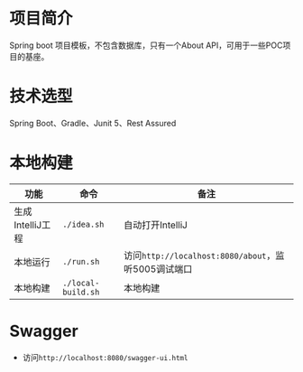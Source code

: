 # 项目简介
Spring boot 项目模板，不包含数据库，只有一个About API，可用于一些POC项目的基座。

# 技术选型
Spring Boot、Gradle、Junit 5、Rest Assured

# 本地构建

|功能|命令|备注|
| --- | --- | --- |
|生成IntelliJ工程|`./idea.sh`|自动打开IntelliJ|
|本地运行|`./run.sh`|访问`http://localhost:8080/about`，监听5005调试端口|
|本地构建|`./local-build.sh`|本地构建|

# Swagger
- 访问`http://localhost:8080/swagger-ui.html`

